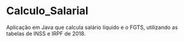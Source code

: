 # Calculo_Salarial
Aplicação em Java que calcula salário líquido e o FGTS, utilizando as tabelas de INSS e IRPF de 2018.
